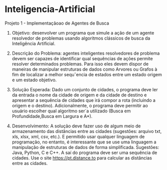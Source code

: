 # Inteligencia-Artificial

Projeto 1 - Implementaçãoao de Agentes de Busca

1. Objetivo: desenvolver um programa que simule a ação de um agente
resolvedor de problemas usando algoritmos clássicos de busca da Inteligência Artificial.

2. Descrição do Problema: agentes inteligentes resolvedores de problema devem ser capazes de identificar qual sequências de ações permite resolver determinados problemas. Para isso eles devem dispor de maneiras de manipular estruturas de dados como Arvores ou Grafos à fim de localizar a melhor sequˆencia de estados entre um estado origem e um estado objetivo.

3. Solução Esperada: Dado um conjunto de cidades, o programa deve ler da entrada o nome da cidade de origem e da cidade de destino e
apresentar a sequência de cidades que irá compor a rota (incluindo a origem e o destino). Adicionalmente, o programa deve permitir ao
usuário escolher qual algoritmo ser´a utilizado (Busca em Profundidade,Busca em Largura e A*).

4. Desenvolvimento: A solução deve fazer uso de algum meio de armazenamento das distâncias entre as cidades (sugestões: arquivo txt,
xls, xlsx, xml, csv, etc.). E permitido usar qualquer linguagem de programação, no entanto, é interessante que se use uma linguagem
a manipulação de estruturas de dados de forma simplificada. Sugestões: Java, Python, C e C++. A saí do programa deve ser uma
sequência de cidades. Use o site https://pt.distance.to para calcular as distâncias entre as cidades.
